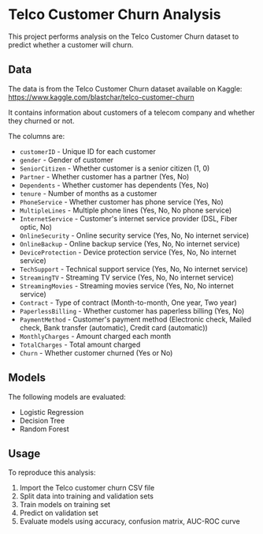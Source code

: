 # Telco Customer Churn Analysis 

This project performs analysis on the Telco Customer Churn dataset to predict whether a customer will churn.

## Data

The data is from the Telco Customer Churn dataset available on Kaggle: https://www.kaggle.com/blastchar/telco-customer-churn

It contains information about customers of a telecom company and whether they churned or not. 

The columns are:

- `customerID` - Unique ID for each customer
- `gender` - Gender of customer 
- `SeniorCitizen` - Whether customer is a senior citizen (1, 0)
- `Partner` - Whether customer has a partner (Yes, No)
- `Dependents` - Whether customer has dependents (Yes, No)
- `tenure` - Number of months as a customer 
- `PhoneService` - Whether customer has phone service (Yes, No) 
- `MultipleLines` - Multiple phone lines (Yes, No, No phone service)
- `InternetService` - Customer's internet service provider (DSL, Fiber optic, No)
- `OnlineSecurity` - Online security service (Yes, No, No internet service)
- `OnlineBackup` - Online backup service (Yes, No, No internet service)
- `DeviceProtection` - Device protection service (Yes, No, No internet service)
- `TechSupport` - Technical support service (Yes, No, No internet service)  
- `StreamingTV` - Streaming TV service (Yes, No, No internet service)
- `StreamingMovies` - Streaming movies service (Yes, No, No internet service)
- `Contract` - Type of contract (Month-to-month, One year, Two year)
- `PaperlessBilling` - Whether customer has paperless billing (Yes, No) 
- `PaymentMethod` - Customer's payment method (Electronic check, Mailed check, Bank transfer (automatic), Credit card (automatic)) 
- `MonthlyCharges` - Amount charged each month 
- `TotalCharges` - Total amount charged 
- `Churn` - Whether customer churned (Yes or No)

## Models

The following models are evaluated:

- Logistic Regression 
- Decision Tree
- Random Forest

## Usage

To reproduce this analysis:

1. Import the Telco customer churn CSV file 
2. Split data into training and validation sets
3. Train models on training set 
4. Predict on validation set
5. Evaluate models using accuracy, confusion matrix, AUC-ROC curve
